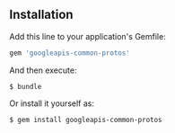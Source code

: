 ## Installation

Add this line to your application's Gemfile:

```ruby
gem 'googleapis-common-protos'
```

And then execute:

    $ bundle

Or install it yourself as:

    $ gem install googleapis-common-protos
